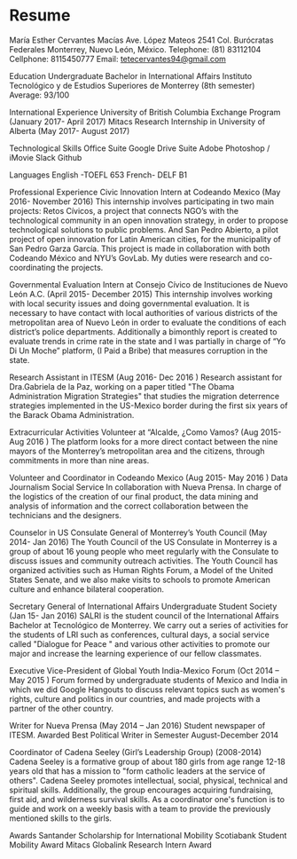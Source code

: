 # Resume
María Esther Cervantes Macías
Ave. López Mateos 2541 Col. Burócratas Federales 
Monterrey, Nuevo León, México.
Telephone: (81) 83112104
Cellphone: 8115450777
Email: tetecervantes94@gmail.com
 
Education
Undergraduate
Bachelor in International Affairs
Instituto Tecnológico y de Estudios Superiores de Monterrey (8th semester)
Average: 93/100

International Experience
University of British Columbia Exchange Program (January 2017- April 2017)
Mitacs Research Internship in University of Alberta (May 2017- August 2017)  
 
Technological Skills
Office Suite
Google Drive Suite
Adobe Photoshop / iMovie
Slack
Github

Languages
English -TOEFL  653 
French- DELF B1
 
Professional Experience
Civic Innovation Intern at Codeando Mexico (May 2016- November 2016)
This internship involves participating in two main projects: Retos Cívicos, a project that connects NGO’s with the technological community in an open innovation strategy, in order to propose technological solutions to public problems. And San Pedro Abierto, a pilot project of open innovation for Latin American cities, for the municipality of San Pedro Garza García. This project is made in collaboration with both Codeando México and NYU’s GovLab. My duties were research and co-coordinating the projects.
 
Governmental Evaluation Intern at Consejo Cívico de Instituciones de Nuevo León A.C. (April 2015- December 2015)
This internship involves working with local security issues and doing governmental evaluation. It is necessary to have contact with local authorities of various districts of the metropolitan area of Nuevo León in order to evaluate the conditions of each district’s police departments. Additionally a bimonthly report is created to evaluate trends in crime rate in the state and I was partially in charge of “Yo Di Un Moche” platform, (I Paid a Bribe) that measures corruption in the state.




Research Assistant in ITESM (Aug 2016-  Dec 2016 )
Research assistant for Dra.Gabriela de la Paz, working on a paper titled "The Obama Administration Migration Strategies" that studies the migration deterrence strategies implemented in the US-Mexico border during the first six years of the Barack Obama Administration.

Extracurricular Activities
Volunteer at “Alcalde, ¿Como Vamos? (Aug 2015- Aug 2016 )
The platform looks for a more direct contact between the nine  mayors of the Monterrey’s metropolitan area and the citizens, through commitments in more than nine areas.
 
Volunteer and Coordinator in Codeando Mexico (Aug 2015- May 2016 )
Data Journalism Social Service In collaboration with Nueva Prensa. In charge of the logistics of the creation of our final product, the data mining and analysis of information and the correct collaboration between the technicians and  the designers.
 
Counselor in US Consulate General of Monterrey’s Youth Council (May 2014- Jan 2016)
The Youth Council of the US Consulate in Monterrey is a group of about 16 young people who meet regularly with the Consulate to discuss issues and community outreach activities. The Youth Council has organized activities such as Human Rights Forum, a Model of the United States Senate, and we also make visits to schools to promote American culture and enhance bilateral cooperation.
 
Secretary General of International Affairs Undergraduate Student Society (Jan 15- Jan 2016)
SALRI is the student council of the International Affairs Bachelor at Tecnológico de Monterrey. We carry out a series of activities for the students of LRI such as conferences, cultural days, a social service called "Dialogue for Peace " and various other activities to promote our major and increase the learning experience of our fellow classmates.
 
Executive Vice-President of Global Youth India-Mexico Forum (Oct 2014 – May 2015 )
Forum formed by undergraduate students of Mexico and India in which we did Google Hangouts to discuss relevant topics such as women's rights, culture and politics in our countries, and made projects with a partner of the other country.
 
Writer for Nueva Prensa (May 2014 – Jan 2016)
Student newspaper of ITESM. Awarded Best Political Writer in Semester August-December 2014
 
Coordinator of Cadena Seeley (Girl’s Leadership Group) (2008-2014)
Cadena Seeley is a formative group of about 180 girls from age range 12-18 years old that has a mission to "form catholic leaders at the service of others". Cadena Seeley promotes intellectual, social, physical, technical and spiritual skills. Additionally, the group encourages acquiring fundraising, first aid, and wilderness survival skills. As a coordinator one's function is to guide and work on a weekly basis with a team to provide the previously mentioned skills to the girls.
 
Awards
Santander Scholarship for International Mobility
Scotiabank Student Mobility Award
Mitacs Globalink Research Intern Award
